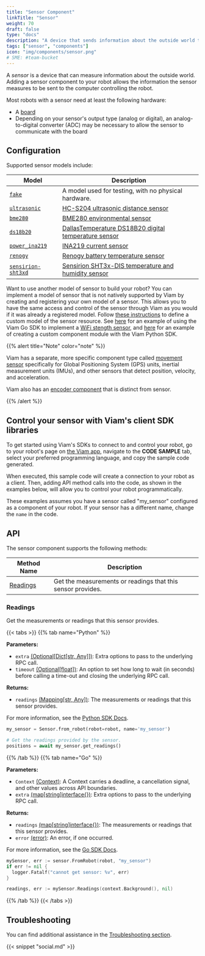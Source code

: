 ```yaml
---
title: "Sensor Component"
linkTitle: "Sensor"
weight: 70
draft: false
type: "docs"
description: "A device that sends information about the outside world to the computer controlling a robot."
tags: ["sensor", "components"]
icon: "img/components/sensor.png"
# SME: #team-bucket
---
```


A *sensor* is a device that can measure information about the outside world.
Adding a sensor component to your robot allows the information the sensor measures to be sent to the computer controlling the robot.

Most robots with a sensor need at least the following hardware:

- A [board](/components/board/)
- Depending on your sensor's output type (analog or digital), an analog-to-digital converter (ADC) may be necessary to allow the sensor to communicate with the board

## Configuration

Supported sensor models include:

| Model | Description |
| ----- | ----------- |
| [`fake`](fake) | A model used for testing, with no physical hardware. |
| [`ultrasonic`](ultrasonic) | [HC-S204 ultrasonic distance sensor](https://www.sparkfun.com/products/15569) |
| [`bme280`](bme280) | [BME280 environmental sensor](https://www.adafruit.com/product/2652) |
| [`ds18b20`](ds18b20) | [DallasTemperature DS18B20 digital temperature sensor](https://www.adafruit.com/product/381) |
| [`power_ina219`](power_ina219) | [INA219 current sensor](https://www.amazon.com/dp/B07QJW6L4C) |
| [`renogy`](renogy)| [Renogy battery temperature sensor](https://www.amazon.com/Renogy-Battery-Temperature-Sensor-Controllers/dp/B07WMMJFWY) |
| [`sensirion-sht3xd`](sensirion-sht3xd) | [Sensirion SHT3x-DIS temperature and humidity sensor](https://www.adafruit.com/product/2857) |

Want to use another model of sensor to build your robot?
You can implement a model of sensor that is not natively supported by Viam by creating and registering your own model of a sensor.
This allows you to have the same access and control of the sensor through Viam as you would if it was already a registered model.
Follow [these instructions](/program/extend/modular-resources/) to define a custom model of the sensor resource.
See [here](https://github.com/viam-labs/wifi-sensor) for an example of using the Viam Go SDK to implement a [WiFi stength sensor](https://github.com/viam-labs/wifi-sensor/blob/main/linuxwifi/linuxwifi.go), and [here](https://github.com/viamrobotics/viam-python-sdk/tree/main/examples/module) for an example of creating a custom component module with the Viam Python SDK.

{{% alert title="Note" color="note" %}}

Viam has a separate, more specific component type called [movement sensor](/components/movement-sensor/) specifically for Global Positioning System (GPS) units, inertial measurement units (IMUs), and other sensors that detect position, velocity, and acceleration.

Viam also has an [encoder component](/components/encoder/) that is distinct from sensor.

{{% /alert %}}

## Control your sensor with Viam's client SDK libraries

To get started using Viam's SDKs to connect to and control your robot, go to your robot's page on [the Viam app](https://app.viam.com), navigate to the **CODE SAMPLE** tab, select your preferred programming language, and copy the sample code generated.

When executed, this sample code will create a connection to your robot as a client.
Then, adding API method calls into the code, as shown in the examples below, will allow you to control your robot programmatically.

These examples assumes you have a sensor called "my_sensor" configured as a component of your robot.
If your sensor has a different name, change the `name` in the code.

## API

The sensor component supports the following methods:

| Method Name | Description |
| ----------- | ----------- |
[Readings](#readings) | Get the measurements or readings that this sensor provides. |

### Readings

Get the measurements or readings that this sensor provides.

{{< tabs >}}
{{% tab name="Python" %}}

**Parameters:**

- `extra` [(Optional[Dict[str, Any]])](https://docs.python.org/library/typing.html#typing.Optional): Extra options to pass to the underlying RPC call.
- `timeout` [(Optional[float])](https://docs.python.org/library/typing.html#typing.Optional): An option to set how long to wait (in seconds) before calling a time-out and closing the underlying RPC call.

**Returns:**

- `readings` [(Mapping[str, Any])](https://docs.python.org/3/library/typing.html#typing.Mapping): The measurements or readings that this sensor provides.

For more information, see the [Python SDK Docs](https://python.viam.dev/autoapi/viam/components/sensor/index.html#viam.components.sensor.Sensor.get_readings).

```python
my_sensor = Sensor.from_robot(robot=robot, name='my_sensor')

# Get the readings provided by the sensor.
positions = await my_sensor.get_readings()
```

{{% /tab %}}
{{% tab name="Go" %}}

**Parameters:**

- `Context` [(Context)](https://pkg.go.dev/context): A Context carries a deadline, a cancellation signal, and other values across API boundaries.
- `extra` [(map[string]interface{})](https://pkg.go.dev/google.golang.org/protobuf/types/known/structpb): Extra options to pass to the underlying RPC call.

**Returns:**

- `readings` [(map[string]interface{})](https://pkg.go.dev/google.golang.org/protobuf/types/known/structpb): The measurements or readings that this sensor provides.
- `error` [(error)](https://pkg.go.dev/builtin#error): An error, if one occurred.

For more information, see the [Go SDK Docs](https://pkg.go.dev/go.viam.com/rdk/components/sensor#Sensor).

```go
mySensor, err := sensor.FromRobot(robot, "my_sensor")
if err != nil {
  logger.Fatalf("cannot get sensor: %v", err)
}

readings, err := mySensor.Readings(context.Background(), nil)
```

{{% /tab %}}
{{< /tabs >}}

## Troubleshooting

You can find additional assistance in the [Troubleshooting section](/appendix/troubleshooting/).

{{< snippet "social.md" >}}
